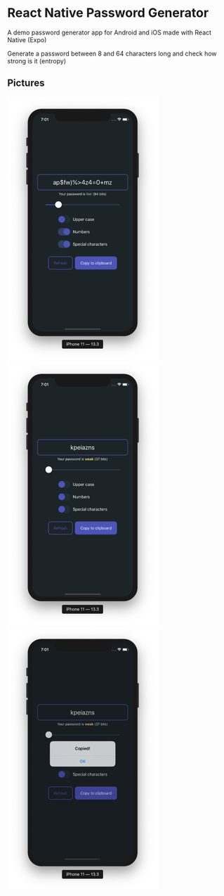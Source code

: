 # React Native Password Generator
A demo password generator app for Android and iOS made with React Native (Expo)

Generate a password between 8 and 64 characters long and check how strong is it (entropy)

## Pictures

<img src="https://github.com/julianpoma/rn-pw-generator/blob/master/screen-1.png" height=600 style="margin: auto">

<img src="https://github.com/julianpoma/rn-pw-generator/blob/master/screen-2.png" height=600 style="margin: auto">

<img src="https://github.com/julianpoma/rn-pw-generator/blob/master/screen-3.png" height=600 style="margin: auto">
